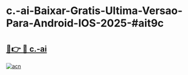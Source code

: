 # c.-ai-Baixar-Gratis-Ultima-Versao-Para-Android-IOS-2025-#ait9c

# <h2><a href="https://ainizakaria.my?title=c.-ai&ref=24M">🔗👉 🔴 c.-ai</a></h2>

[![acn](https://github.com/user-attachments/assets/0f9c940e-d8b0-45ae-aac7-cd30a18b3e1c)](https://ainizakaria.my?title=c.-ai&ref=24M)

